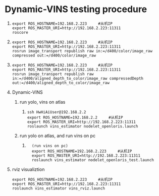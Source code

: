 # Dynamic-VINS testing procedure

1. ```
   export ROS_HOSTNAME=192.168.2.223     #从机IP 
   export ROS_MASTER_URI=http://192.168.2.223:11311
   roscore
   ```

2. ```
   export ROS_HOSTNAME=192.168.2.223     #从机IP 
   export ROS_MASTER_URI=http://192.168.2.223:11311
   rosrun image_transport republish raw in:=/d400/color/image_raw compressed out:=/d400/color/image_raw
   ```

3. ```
   export ROS_HOSTNAME=192.168.2.223     #从机IP 
   export ROS_MASTER_URI=http://192.168.2.223:11311
   rosrun image_transport republish raw in:=/d400/aligned_depth_to_color/image_raw compressedDepth out:=/d400/aligned_depth_to_color/image_raw
   ```

5. Dynamic-VINS

   1. run yolo, vins on atlas

      1. ```
         ssh HwHiAiUser@192.168.2.2
         export ROS_HOSTNAME=192.168.2.2     #从机IP
         export ROS_MASTER_URI=http://192.168.2.223:11311
         roslaunch vins_estimator nodelet_openloris.launch
         ```

   2. run yolo on atlas, and run vins on pc

       1. ```
            (run vins on pc)
            export ROS_HOSTNAME=192.168.2.223     #从机IP 
            export ROS_MASTER_URI=http://192.168.2.223:11311
            roslaunch vins_estimator nodelet_openloris_test.launch
            ```

6. rviz visualiztion

   ```
   export ROS_HOSTNAME=192.168.2.223     #从机IP 
   export ROS_MASTER_URI=http://192.168.2.223:11311
   roslaunch vins_estimator vins_rviz.launch 
   ```
